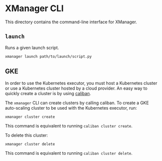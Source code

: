 # XManager CLI

This directory contains the command-line interface for XManager.

## `launch`

Runs a given launch script.

```
xmanager launch path/to/launch/script.py
```

## GKE

In order to use the Kubernetes executor, you must host a Kubernetes cluster or
use a Kubernetes cluster hosted by a cloud provider. An easy way to quickly
create a cluster is by using [caliban](https://caliban.readthedocs.io/).

The `xmanager` CLI can create clusters by calling caliban. To create a GKE
auto-scaling cluster to be used with the Kubernetes executor, run:

```
xmanager cluster create
```

This command is equivalent to running `caliban cluster create`.

To delete this cluster:

```
xmanager cluster delete
```

This command is equivalent to running `caliban cluster delete`.

<!-- TODO: Implement `list`, `stop`, etc. -->
